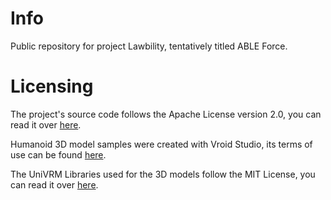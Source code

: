 # Info
Public repository for project Lawbility, tentatively titled ABLE Force.
# Licensing
The project's source code follows the Apache License version 2.0, you can read it over [here](https://opensource.org/license/apache-2-0/).

Humanoid 3D model samples were created with Vroid Studio, its terms of use can be found [here](https://policies.pixiv.net/en.html#vroidstudio).

The UniVRM Libraries used for the 3D models follow the MIT License, you can read it over [here](https://github.com/vrm-c/UniVRM/blob/master/LICENSE.txt).
